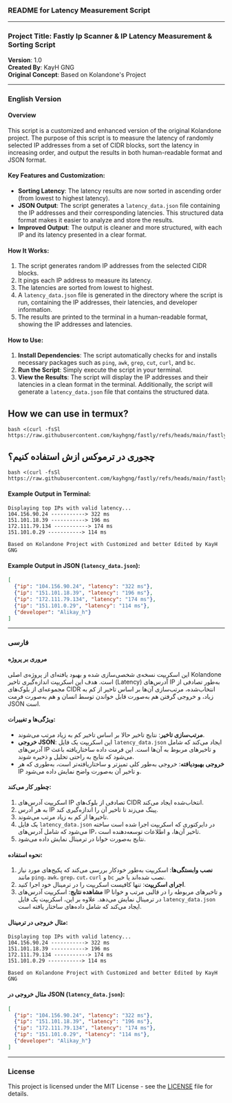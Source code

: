 ### README for Latency Measurement Script

---

### **Project Title**: Fastly Ip Scanner & IP Latency Measurement & Sorting Script  
**Version**: 1.0  
**Created By**: KayH GNG  
**Original Concept**: Based on Kolandone's Project  

---

### **English Version**

#### **Overview**

This script is a customized and enhanced version of the original Kolandone project. The purpose of this script is to measure the latency of randomly selected IP addresses from a set of CIDR blocks, sort the latency in increasing order, and output the results in both human-readable format and JSON format.

#### **Key Features and Customization:**

- **Sorting Latency**: The latency results are now sorted in ascending order (from lowest to highest latency).
- **JSON Output**: The script generates a `latency_data.json` file containing the IP addresses and their corresponding latencies. This structured data format makes it easier to analyze and store the results.
- **Improved Output**: The output is cleaner and more structured, with each IP and its latency presented in a clear format.

#### **How It Works:**

1. The script generates random IP addresses from the selected CIDR blocks.
2. It pings each IP address to measure its latency.
3. The latencies are sorted from lowest to highest.
4. A `latency_data.json` file is generated in the directory where the script is run, containing the IP addresses, their latencies, and developer information.
5. The results are printed to the terminal in a human-readable format, showing the IP addresses and latencies.

#### **How to Use:**

1. **Install Dependencies**: The script automatically checks for and installs necessary packages such as `ping`, `awk`, `grep`, `cut`, `curl`, and `bc`.
2. **Run the Script**: Simply execute the script in your terminal.
3. **View the Results**: The script will display the IP addresses and their latencies in a clean format in the terminal. Additionally, the script will generate a `latency_data.json` file that contains the structured data.

## How we can use in termux?
```
bash <(curl -fsSl https://raw.githubusercontent.com/kayhgng/fastly/refs/heads/main/fastlyscanipjson.bash)
```

## چجوری در ترموکس ازش استفاده کنیم؟

```
bash <(curl -fsSl https://raw.githubusercontent.com/kayhgng/fastly/refs/heads/main/fastlyscanipjson.bash)
```



#### **Example Output in Terminal:**

```
Displaying top IPs with valid latency...
104.156.90.24 -----------> 322 ms
151.101.18.39 -----------> 196 ms
172.111.79.134 -----------> 174 ms
151.101.0.29 -----------> 114 ms

Based on Kolandone Project with Customized and better Edited by KayH GNG
```

#### **Example Output in JSON (`latency_data.json`):**

```json
[
  {"ip": "104.156.90.24", "latency": "322 ms"},
  {"ip": "151.101.18.39", "latency": "196 ms"},
  {"ip": "172.111.79.134", "latency": "174 ms"},
  {"ip": "151.101.0.29", "latency": "114 ms"},
  {"developer": "Alikay_h"}
]
```

---

### **فارسی**

#### **مروری بر پروژه**

این اسکریپت نسخه‌ی شخصی‌سازی شده و بهبود یافته‌ای از پروژه‌ی اصلی Kolandone است. هدف این اسکریپت اندازه‌گیری تاخیر (Latency) آدرس‌های IP به‌طور تصادفی از مجموعه‌ای از بلوک‌های CIDR انتخاب‌شده، مرتب‌سازی آن‌ها بر اساس تاخیر از کم به زیاد، و خروجی گرفتن هم به‌صورت قابل خواندن توسط انسان و هم به‌صورت فرمت JSON است.

#### **ویژگی‌ها و تغییرات:**

- **مرتب‌سازی تاخیر**: نتایج تاخیر حالا بر اساس تاخیر کم به زیاد مرتب می‌شوند.
- **خروجی JSON**: این اسکریپت یک فایل `latency_data.json` ایجاد می‌کند که شامل آدرس‌های IP و تاخیر‌های مربوط به آن‌ها است. این فرمت داده ساختاریافته باعث می‌شود که نتایج به راحتی تحلیل و ذخیره شوند.
- **خروجی بهبودیافته**: خروجی به‌طور کلی تمیزتر و ساختاریافته‌تر است، به‌طوری که هر IP و تاخیر آن به‌صورت واضح نمایش داده می‌شود.

#### **چطور کار می‌کند:**

1. اسکریپت آدرس‌های IP تصادفی از بلوک‌های CIDR انتخاب‌شده ایجاد می‌کند.
2. به هر آدرس IP پینگ می‌زند تا تاخیر آن را اندازه‌گیری کند.
3. تاخیر‌ها از کم به زیاد مرتب می‌شوند.
4. یک فایل `latency_data.json` در دایرکتوری که اسکریپت اجرا شده است ساخته می‌شود که شامل آدرس‌های IP، تاخیر آن‌ها، و اطلاعات توسعه‌دهنده است.
5. نتایج به‌صورت خوانا در ترمینال نمایش داده می‌شود.

#### **نحوه استفاده:**

1. **نصب وابستگی‌ها**: اسکریپت به‌طور خودکار بررسی می‌کند که پکیج‌های مورد نیاز مانند `ping`، `awk`، `grep`، `cut`، `curl` و `bc` نصب شده‌اند یا خیر.
2. **اجرای اسکریپت**: تنها کافیست اسکریپت را در ترمینال خود اجرا کنید.
3. **مشاهده نتایج**: اسکریپت آدرس‌های IP و تاخیرهای مربوطه را در قالبی مرتب و خوانا در ترمینال نمایش می‌دهد. علاوه بر این، اسکریپت یک فایل `latency_data.json` ایجاد می‌کند که شامل داده‌های ساختار یافته است.

#### **مثال خروجی در ترمینال:**

```
Displaying top IPs with valid latency...
104.156.90.24 -----------> 322 ms
151.101.18.39 -----------> 196 ms
172.111.79.134 -----------> 174 ms
151.101.0.29 -----------> 114 ms

Based on Kolandone Project with Customized and better Edited by KayH GNG
```

#### **مثال خروجی در JSON (`latency_data.json`):**

```json
[
  {"ip": "104.156.90.24", "latency": "322 ms"},
  {"ip": "151.101.18.39", "latency": "196 ms"},
  {"ip": "172.111.79.134", "latency": "174 ms"},
  {"ip": "151.101.0.29", "latency": "114 ms"},
  {"developer": "Alikay_h"}
]
```

---

### **License**

This project is licensed under the MIT License - see the [LICENSE](LICENSE) file for details.

